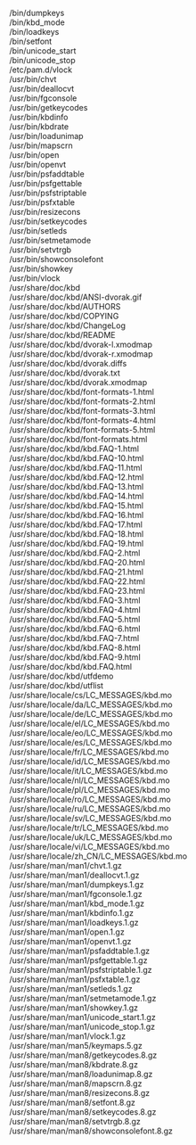 /bin/dumpkeys  
/bin/kbd_mode  
/bin/loadkeys  
/bin/setfont  
/bin/unicode_start  
/bin/unicode_stop  
/etc/pam.d/vlock  
/usr/bin/chvt  
/usr/bin/deallocvt  
/usr/bin/fgconsole  
/usr/bin/getkeycodes  
/usr/bin/kbdinfo  
/usr/bin/kbdrate  
/usr/bin/loadunimap  
/usr/bin/mapscrn  
/usr/bin/open  
/usr/bin/openvt  
/usr/bin/psfaddtable  
/usr/bin/psfgettable  
/usr/bin/psfstriptable  
/usr/bin/psfxtable  
/usr/bin/resizecons  
/usr/bin/setkeycodes  
/usr/bin/setleds  
/usr/bin/setmetamode  
/usr/bin/setvtrgb  
/usr/bin/showconsolefont  
/usr/bin/showkey  
/usr/bin/vlock  
/usr/share/doc/kbd  
/usr/share/doc/kbd/ANSI-dvorak.gif  
/usr/share/doc/kbd/AUTHORS  
/usr/share/doc/kbd/COPYING  
/usr/share/doc/kbd/ChangeLog  
/usr/share/doc/kbd/README  
/usr/share/doc/kbd/dvorak-l.xmodmap  
/usr/share/doc/kbd/dvorak-r.xmodmap  
/usr/share/doc/kbd/dvorak.diffs  
/usr/share/doc/kbd/dvorak.txt  
/usr/share/doc/kbd/dvorak.xmodmap  
/usr/share/doc/kbd/font-formats-1.html  
/usr/share/doc/kbd/font-formats-2.html  
/usr/share/doc/kbd/font-formats-3.html  
/usr/share/doc/kbd/font-formats-4.html  
/usr/share/doc/kbd/font-formats-5.html  
/usr/share/doc/kbd/font-formats.html  
/usr/share/doc/kbd/kbd.FAQ-1.html  
/usr/share/doc/kbd/kbd.FAQ-10.html  
/usr/share/doc/kbd/kbd.FAQ-11.html  
/usr/share/doc/kbd/kbd.FAQ-12.html  
/usr/share/doc/kbd/kbd.FAQ-13.html  
/usr/share/doc/kbd/kbd.FAQ-14.html  
/usr/share/doc/kbd/kbd.FAQ-15.html  
/usr/share/doc/kbd/kbd.FAQ-16.html  
/usr/share/doc/kbd/kbd.FAQ-17.html  
/usr/share/doc/kbd/kbd.FAQ-18.html  
/usr/share/doc/kbd/kbd.FAQ-19.html  
/usr/share/doc/kbd/kbd.FAQ-2.html  
/usr/share/doc/kbd/kbd.FAQ-20.html  
/usr/share/doc/kbd/kbd.FAQ-21.html  
/usr/share/doc/kbd/kbd.FAQ-22.html  
/usr/share/doc/kbd/kbd.FAQ-23.html  
/usr/share/doc/kbd/kbd.FAQ-3.html  
/usr/share/doc/kbd/kbd.FAQ-4.html  
/usr/share/doc/kbd/kbd.FAQ-5.html  
/usr/share/doc/kbd/kbd.FAQ-6.html  
/usr/share/doc/kbd/kbd.FAQ-7.html  
/usr/share/doc/kbd/kbd.FAQ-8.html  
/usr/share/doc/kbd/kbd.FAQ-9.html  
/usr/share/doc/kbd/kbd.FAQ.html  
/usr/share/doc/kbd/utfdemo  
/usr/share/doc/kbd/utflist  
/usr/share/locale/cs/LC_MESSAGES/kbd.mo  
/usr/share/locale/da/LC_MESSAGES/kbd.mo  
/usr/share/locale/de/LC_MESSAGES/kbd.mo  
/usr/share/locale/el/LC_MESSAGES/kbd.mo  
/usr/share/locale/eo/LC_MESSAGES/kbd.mo  
/usr/share/locale/es/LC_MESSAGES/kbd.mo  
/usr/share/locale/fr/LC_MESSAGES/kbd.mo  
/usr/share/locale/id/LC_MESSAGES/kbd.mo  
/usr/share/locale/it/LC_MESSAGES/kbd.mo  
/usr/share/locale/nl/LC_MESSAGES/kbd.mo  
/usr/share/locale/pl/LC_MESSAGES/kbd.mo  
/usr/share/locale/ro/LC_MESSAGES/kbd.mo  
/usr/share/locale/ru/LC_MESSAGES/kbd.mo  
/usr/share/locale/sv/LC_MESSAGES/kbd.mo  
/usr/share/locale/tr/LC_MESSAGES/kbd.mo  
/usr/share/locale/uk/LC_MESSAGES/kbd.mo  
/usr/share/locale/vi/LC_MESSAGES/kbd.mo  
/usr/share/locale/zh_CN/LC_MESSAGES/kbd.mo  
/usr/share/man/man1/chvt.1.gz  
/usr/share/man/man1/deallocvt.1.gz  
/usr/share/man/man1/dumpkeys.1.gz  
/usr/share/man/man1/fgconsole.1.gz  
/usr/share/man/man1/kbd_mode.1.gz  
/usr/share/man/man1/kbdinfo.1.gz  
/usr/share/man/man1/loadkeys.1.gz  
/usr/share/man/man1/open.1.gz  
/usr/share/man/man1/openvt.1.gz  
/usr/share/man/man1/psfaddtable.1.gz  
/usr/share/man/man1/psfgettable.1.gz  
/usr/share/man/man1/psfstriptable.1.gz  
/usr/share/man/man1/psfxtable.1.gz  
/usr/share/man/man1/setleds.1.gz  
/usr/share/man/man1/setmetamode.1.gz  
/usr/share/man/man1/showkey.1.gz  
/usr/share/man/man1/unicode_start.1.gz  
/usr/share/man/man1/unicode_stop.1.gz  
/usr/share/man/man1/vlock.1.gz  
/usr/share/man/man5/keymaps.5.gz  
/usr/share/man/man8/getkeycodes.8.gz  
/usr/share/man/man8/kbdrate.8.gz  
/usr/share/man/man8/loadunimap.8.gz  
/usr/share/man/man8/mapscrn.8.gz  
/usr/share/man/man8/resizecons.8.gz  
/usr/share/man/man8/setfont.8.gz  
/usr/share/man/man8/setkeycodes.8.gz  
/usr/share/man/man8/setvtrgb.8.gz  
/usr/share/man/man8/showconsolefont.8.gz  
